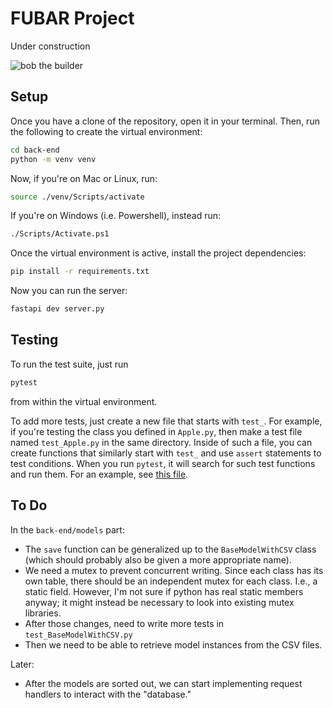 # FUBAR Project

Under construction

![bob the builder](https://external-content.duckduckgo.com/iu/?u=https%3A%2F%2Fwwwimage-us.pplusstatic.com%2Fthumbnails%2Fphotos%2Fw1920-q80%2Fmarquee%2F1035369%2Fbobc_sp_hero_landscape.jpg&f=1&nofb=1&ipt=4a172924ac2ce281793ea635e8adf4787380d5d7f213a60b563dc5feabf36a7b)

## Setup

Once you have a clone of the repository, open it in your terminal. Then, run the following to
create the virtual environment:

```sh
cd back-end
python -m venv venv
```

Now, if you're on Mac or Linux, run:

```sh
source ./venv/Scripts/activate
```

If you're on Windows (i.e. Powershell), instead run:

```sh
./Scripts/Activate.ps1
```

Once the virtual environment is active, install the project dependencies:

```sh
pip install -r requirements.txt
```

Now you can run the server:

```sh
fastapi dev server.py
```

## Testing

To run the test suite, just run

```sh
pytest
```

from within the virtual environment. 

To add more tests, just create a new file that starts with `test_`. For example,
if you're testing the class you defined in `Apple.py`, then make a test file named
`test_Apple.py` in the same directory. Inside of such a file, you can create 
functions that similarly start with `test_` and use `assert` statements to test 
conditions. When you run `pytest`, it will search for such test functions and run
them. For an example, see [this file](back-end/models/util/test_BaseModelWithCSV.py).

## To Do

In the `back-end/models` part:

- The `save` function can be generalized up to the `BaseModelWithCSV` class (which 
should probably also be given a more appropriate name).
- We need a mutex to prevent concurrent writing. Since each class has its own table, 
there should be an independent mutex for each class. I.e., a static field. However,
I'm not sure if python has real static members anyway; it might instead be necessary 
to look into existing mutex libraries.
- After those changes, need to write more tests in `test_BaseModelWithCSV.py`
- Then we need to be able to retrieve model instances from the CSV files.

Later:
- After the models are sorted out, we can start implementing request handlers to
interact with the "database."
